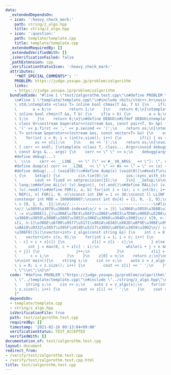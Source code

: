 ```yaml
---
data:
  _extendedDependsOn:
  - icon: ':heavy_check_mark:'
    path: string/z_algo.hpp
    title: string/z_algo.hpp
  - icon: ':question:'
    path: template/template.cpp
    title: template/template.cpp
  _extendedRequiredBy: []
  _extendedVerifiedWith: []
  _isVerificationFailed: false
  _pathExtension: cpp
  _verificationStatusIcon: ':heavy_check_mark:'
  attributes:
    '*NOT_SPECIAL_COMMENTS*': ''
    PROBLEM: https://judge.yosupo.jp/problem/zalgorithm
    links:
    - https://judge.yosupo.jp/problem/zalgorithm
  bundledCode: "#line 1 \"test/zalgorothm.test.cpp\"\n#define PROBLEM \"https://judge.yosupo.jp/problem/zalgorithm\"\
    \n#line 1 \"template/template.cpp\"\n#include <bits/stdc++.h>\nusing namespace\
    \ std;\ntemplate <class T> inline bool chmax(T &a, T b) {\n    if(a < b) {\n \
    \       a = b;\n        return 1;\n    }\n    return 0;\n}\ntemplate <class T>\
    \ inline bool chmin(T &a, T b) {\n    if(a > b) {\n        a = b;\n        return\
    \ 1;\n    }\n    return 0;\n}\n#define DEBUG\n#ifdef DEBUG\ntemplate <class T,\
    \ class U>\nostream &operator<<(ostream &os, const pair<T, U> &p) {\n    os <<\
    \ '(' << p.first << ',' << p.second << ')';\n    return os;\n}\ntemplate <class\
    \ T> ostream &operator<<(ostream &os, const vector<T> &v) {\n    os << '{';\n\
    \    for(int i = 0; i < (int)v.size(); i++) {\n        if(i) { os << ','; }\n\
    \        os << v[i];\n    }\n    os << '}';\n    return os;\n}\nvoid debugg()\
    \ { cerr << endl; }\ntemplate <class T, class... Args>\nvoid debugg(const T &x,\
    \ const Args &... args) {\n    cerr << \" \" << x;\n    debugg(args...);\n}\n\
    #define debug(...)                                                           \
    \  \\\n    cerr << __LINE__ << \" [\" << #__VA_ARGS__ << \"]: \", debugg(__VA_ARGS__)\n\
    #define dump(x) cerr << __LINE__ << \" \" << #x << \" = \" << (x) << endl\n#else\n\
    #define debug(...) (void(0))\n#define dump(x) (void(0))\n#endif\n\nstruct Setup\
    \ {\n    Setup() {\n        cin.tie(0);\n        ios::sync_with_stdio(false);\n\
    \        cout << fixed << setprecision(15);\n    }\n} __Setup;\n\nusing ll = long\
    \ long;\n#define ALL(v) (v).begin(), (v).end()\n#define RALL(v) (v).rbegin(),\
    \ (v).rend()\n#define FOR(i, a, b) for(int i = (a); i < int(b); i++)\n#define\
    \ REP(i, n) FOR(i, 0, n)\nconst int INF = 1 << 30;\nconst ll LLINF = 1LL << 60;\n\
    constexpr int MOD = 1000000007;\nconst int dx[4] = {1, 0, -1, 0};\nconst int dy[4]\
    \ = {0, 1, 0, -1};\n\n//-------------------------------------\n#line 1 \"string/z_algo.hpp\"\
    \n// \u3059\u3079\u30660-indexed\n// n := |S| \u3068\u3059\u308B\u3002\n// s[i,j]\
    \ := s\u306E[i,j]\u306E\u7BC4\u56F2\u306E\u9023\u7D9A\u90E8\u5206\u6587\u5B57\u5217\
    \u3068\u3059\u308B\u3002\u3053\u306E\u3068\u304D\u3001\n// s[0, n-1](= s)\u3068\
    s[i, n-1]\u306E\u6700\u9577\u5171\u901A\u63A5\u982D\u8F9E\u306E\u9577\u3055\u3092\
    \u8A18\u9332\u3057\u305F\u914D\u5217\u3092\u8FD4\u3059\u3002\n// \u8A08\u7B97\u91CF\
    \u306FO(|S|)\nvector<int> z_algo(const string &s) {\n    int c = 0, n = (int)s.size();\n\
    \    vector<int> z(n, 0);\n    for(int i = 1; i < n; i++) {\n        if(i + z[i\
    \ - c] < c + z[c]) {\n            z[i] = z[i - c];\n        } else {\n       \
    \     int j = max(0, c + z[c] - i);\n            while(i + j < n && s[j] == s[i\
    \ + j]) {\n                j++;\n            }\n            z[i] = j;\n      \
    \      c = i;\n        }\n    }\n    z[0] = n;\n    return z;\n}\n#line 4 \"test/zalgorothm.test.cpp\"\
    \n\nint main(){\n    string s;\n    cin >> s;\n    auto z = z_algo(s);\n    for(int\
    \ i = 0; i < z.size(); i++) {\n        cout << z[i] << ' ';\n    }\n    cout <<\
    \ \"\\n\";\n}\n"
  code: "#define PROBLEM \"https://judge.yosupo.jp/problem/zalgorithm\"\n#include\
    \ \"../template/template.cpp\"\n#include \"../string/z_algo.hpp\"\n\nint main(){\n\
    \    string s;\n    cin >> s;\n    auto z = z_algo(s);\n    for(int i = 0; i <\
    \ z.size(); i++) {\n        cout << z[i] << ' ';\n    }\n    cout << \"\\n\";\n\
    }"
  dependsOn:
  - template/template.cpp
  - string/z_algo.hpp
  isVerificationFile: true
  path: test/zalgorothm.test.cpp
  requiredBy: []
  timestamp: '2021-02-16 09:13:04+09:00'
  verificationStatus: TEST_ACCEPTED
  verifiedWith: []
documentation_of: test/zalgorothm.test.cpp
layout: document
redirect_from:
- /verify/test/zalgorothm.test.cpp
- /verify/test/zalgorothm.test.cpp.html
title: test/zalgorothm.test.cpp
---
```

